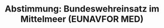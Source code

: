 ---
abstimmung:
  abstimmung: 2
  bundestagssitzung: 39
  legislaturperiode: 19
categories:
- Todo
data:
- title: Abstimmungsergebnis 20180614_2-data.pdf
  url: /res/2021-btw/abstimmungsergebnisse/20180614_2-data.pdf
- title: Abstimmungsergebnis 20180614_2_xls-data.xls
  url: /res/2021-btw/abstimmungsergebnisse/20180614_2_xls-data.xls
- title: Abstimmungsergebnis 20180614_2_xls-datacsv
  url: /res/2021-btw/abstimmungsergebnisse/csv/20180614_2_xls-datacsv
ergebnis:
  afd:
    enthaltung: 0
    gesamt: 92
    ja: 0
    nein: 82
    nichtabgegeben: 10
    ungueltig: 0
  bü90/gr:
    enthaltung: 0
    gesamt: 67
    ja: 0
    nein: 63
    nichtabgegeben: 4
    ungueltig: 0
  cdu/csu:
    enthaltung: 0
    gesamt: 246
    ja: 230
    nein: 0
    nichtabgegeben: 16
    ungueltig: 0
  die linke.:
    enthaltung: 0
    gesamt: 69
    ja: 0
    nein: 62
    nichtabgegeben: 7
    ungueltig: 0
  fdp:
    enthaltung: 0
    gesamt: 80
    ja: 73
    nein: 0
    nichtabgegeben: 7
    ungueltig: 0
  file: 20180614_2_xls-data.xls
  fraktionslos:
    enthaltung: 2
    gesamt: 2
    ja: 0
    nein: 0
    nichtabgegeben: 0
    ungueltig: 0
  spd:
    enthaltung: 0
    gesamt: 153
    ja: 142
    nein: 3
    nichtabgegeben: 8
    ungueltig: 0
layout: abstimmung
links:
- title: Link zu bundestag.de
  url: https://www.bundestag.de/parlament/plenum/abstimmung/abstimmung?id=517
preview: 'Deutscher Bundestag


  39. Sitzung des Deutschen Bundestages

  am Donnerstag, 14. Juni 2018


  Endgültiges Ergebnis der Namentlichen Abstimmung Nr. 2


  Beschlussempfehlung des Auswärtigen Ausschusses (3. Ausschuss) zu dem Antrag der

  Bundesregierung

  Fortsetzung der Beteiligung bewaffneter deutscher Streitkräfte an EUNAVFOR MED

  Operation SOPHIA

  Drs. 19/2381 und 19/2668'
tags:
- Todo
title: 'Abstimmung: Bundeswehreinsatz im Mittelmeer (EUNAVFOR MED)'
---